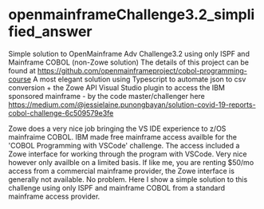 # openmainframeChallenge3.2_simplified_answer
Simple solution to OpenMainframe Adv Challenge3.2 using only ISPF and Mainframe COBOL (non-Zowe solution)
The details of this project can be found at https://github.com/openmainframeproject/cobol-programming-course
A most elegant solution using Typescript to automate json to csv conversion + the Zowe API Visual Studio plugin to access the IBM sponsored mainframe - by the code master/challenger here https://medium.com/@jessielaine.punongbayan/solution-covid-19-reports-cobol-challenge-6c509579e3fe

Zowe does a very nice job bringing the VS IDE experience to z/OS mainfraime COBOL. IBM made free mainframe access availble for the 'COBOL Programming with VSCode' challenge. The access included a Zowe interface for working through the program with VSCode. Very nice however only availble on a limited basis.  If like me, you are renting $50/mo access from a commercial mainframe provider, the Zowe interface is generally not available. No problem. Here I show a simple solution to this challenge using only ISPF and mainframe COBOL from a standard mainframe access provider.   

